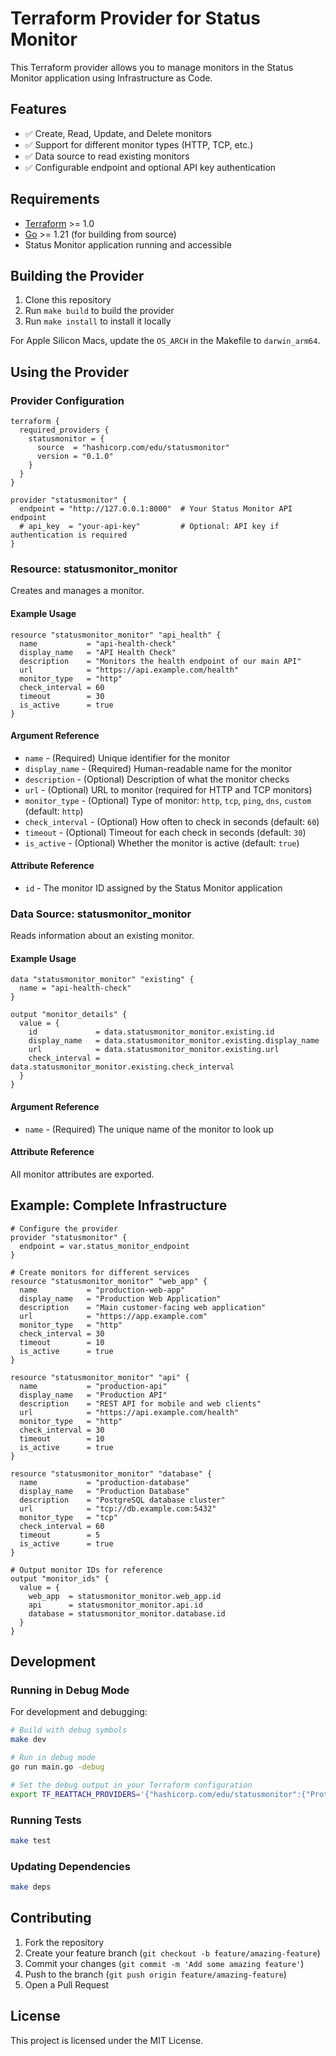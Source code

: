 # Terraform Provider for Status Monitor

This Terraform provider allows you to manage monitors in the Status Monitor application using Infrastructure as Code.

## Features

- ✅ Create, Read, Update, and Delete monitors
- ✅ Support for different monitor types (HTTP, TCP, etc.)
- ✅ Data source to read existing monitors
- ✅ Configurable endpoint and optional API key authentication

## Requirements

- [Terraform](https://www.terraform.io/downloads.html) >= 1.0
- [Go](https://golang.org/doc/install) >= 1.21 (for building from source)
- Status Monitor application running and accessible

## Building the Provider

1. Clone this repository
2. Run `make build` to build the provider
3. Run `make install` to install it locally

For Apple Silicon Macs, update the `OS_ARCH` in the Makefile to `darwin_arm64`.

## Using the Provider

### Provider Configuration

```hcl
terraform {
  required_providers {
    statusmonitor = {
      source  = "hashicorp.com/edu/statusmonitor"
      version = "0.1.0"
    }
  }
}

provider "statusmonitor" {
  endpoint = "http://127.0.0.1:8000"  # Your Status Monitor API endpoint
  # api_key  = "your-api-key"         # Optional: API key if authentication is required
}
```

### Resource: statusmonitor_monitor

Creates and manages a monitor.

#### Example Usage

```hcl
resource "statusmonitor_monitor" "api_health" {
  name           = "api-health-check"
  display_name   = "API Health Check"
  description    = "Monitors the health endpoint of our main API"
  url            = "https://api.example.com/health"
  monitor_type   = "http"
  check_interval = 60
  timeout        = 30
  is_active      = true
}
```

#### Argument Reference

- `name` - (Required) Unique identifier for the monitor
- `display_name` - (Required) Human-readable name for the monitor
- `description` - (Optional) Description of what the monitor checks
- `url` - (Optional) URL to monitor (required for HTTP and TCP monitors)
- `monitor_type` - (Optional) Type of monitor: `http`, `tcp`, `ping`, `dns`, `custom` (default: `http`)
- `check_interval` - (Optional) How often to check in seconds (default: `60`)
- `timeout` - (Optional) Timeout for each check in seconds (default: `30`)
- `is_active` - (Optional) Whether the monitor is active (default: `true`)

#### Attribute Reference

- `id` - The monitor ID assigned by the Status Monitor application

### Data Source: statusmonitor_monitor

Reads information about an existing monitor.

#### Example Usage

```hcl
data "statusmonitor_monitor" "existing" {
  name = "api-health-check"
}

output "monitor_details" {
  value = {
    id             = data.statusmonitor_monitor.existing.id
    display_name   = data.statusmonitor_monitor.existing.display_name
    url            = data.statusmonitor_monitor.existing.url
    check_interval = data.statusmonitor_monitor.existing.check_interval
  }
}
```

#### Argument Reference

- `name` - (Required) The unique name of the monitor to look up

#### Attribute Reference

All monitor attributes are exported.

## Example: Complete Infrastructure

```hcl
# Configure the provider
provider "statusmonitor" {
  endpoint = var.status_monitor_endpoint
}

# Create monitors for different services
resource "statusmonitor_monitor" "web_app" {
  name           = "production-web-app"
  display_name   = "Production Web Application"
  description    = "Main customer-facing web application"
  url            = "https://app.example.com"
  monitor_type   = "http"
  check_interval = 30
  timeout        = 10
  is_active      = true
}

resource "statusmonitor_monitor" "api" {
  name           = "production-api"
  display_name   = "Production API"
  description    = "REST API for mobile and web clients"
  url            = "https://api.example.com/health"
  monitor_type   = "http"
  check_interval = 30
  timeout        = 10
  is_active      = true
}

resource "statusmonitor_monitor" "database" {
  name           = "production-database"
  display_name   = "Production Database"
  description    = "PostgreSQL database cluster"
  url            = "tcp://db.example.com:5432"
  monitor_type   = "tcp"
  check_interval = 60
  timeout        = 5
  is_active      = true
}

# Output monitor IDs for reference
output "monitor_ids" {
  value = {
    web_app  = statusmonitor_monitor.web_app.id
    api      = statusmonitor_monitor.api.id
    database = statusmonitor_monitor.database.id
  }
}
```

## Development

### Running in Debug Mode

For development and debugging:

```bash
# Build with debug symbols
make dev

# Run in debug mode
go run main.go -debug

# Set the debug output in your Terraform configuration
export TF_REATTACH_PROVIDERS='{"hashicorp.com/edu/statusmonitor":{"Protocol":"grpc","Pid":12345,"Test":true,"Addr":{"Network":"unix","String":"/tmp/plugin123456"}}}'
```

### Running Tests

```bash
make test
```

### Updating Dependencies

```bash
make deps
```

## Contributing

1. Fork the repository
2. Create your feature branch (`git checkout -b feature/amazing-feature`)
3. Commit your changes (`git commit -m 'Add some amazing feature'`)
4. Push to the branch (`git push origin feature/amazing-feature`)
5. Open a Pull Request

## License

This project is licensed under the MIT License.